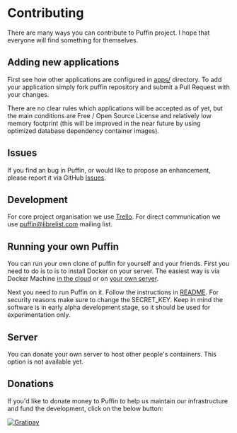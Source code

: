# Contributing

There are many ways you can contribute to Puffin project. 
I hope that everyone will find something for themselves.

## Adding new applications

First see how other applications are configured in [apps/](apps/) directory. 
To add your application simply fork puffin repository and submit a Pull Request with your changes.

There are no clear rules which applications will be accepted as of yet,
but the main conditions are Free / Open Source License and relatively low memory footprint 
(this will be improved in the near future by using optimized database dependency container images).

## Issues

If you find an bug in Puffin, or would like to propose an enhancement, 
please report it via GitHub [Issues](https://github.com/loomchild/puffin/issues).

## Development

For core project organisation we use [Trello](https://trello.com/b/ov1cHTtu). 
For direct communication we use [puffin@librelist.com](mailto:puffin@librelist.com) mailing list.

## Running your own Puffin

You can run your own clone of puffin for yourself and your friends. 
First you need to do is to is to install Docker on your server.
The easiest way is via Docker Machine [in the cloud](https://docs.docker.com/machine/get-started-cloud/) 
or on [your own server](http://loomchild.net/2015/09/20/your-own-docker-machine/).

Next you need to run Puffin on it. Follow the instructions in [README](README.md#Using-Docker).
For security reasons make sure to change the SECRET_KEY. 
Keep in mind the software is in early alpha development stage, so it should be used for experimentation only.

## Server

You can donate your own server to host other people's containers. This option is not available yet. 

## Donations

If you'd like to donate money to Puffin to help us maintain our infrastructure and fund the development, 
click on the below button:

[![Gratipay](https://img.shields.io/gratipay/loomchild.svg)](https://gratipay.com/~loomchild/)

